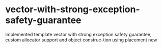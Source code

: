 # vector-with-strong-exception-safety-guarantee
Implemented template vector with strong exception safety guarantee, custom allocator support and object construc-tion using placement new
